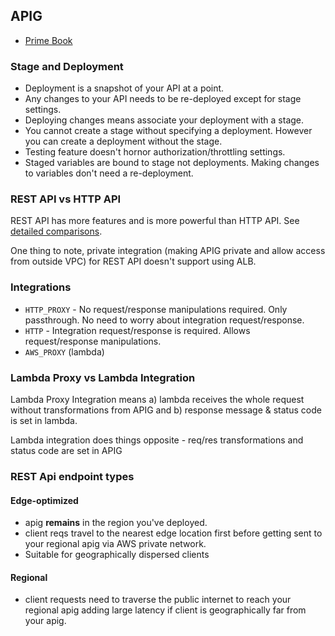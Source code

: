 ## APIG

- [Prime Book](https://www.alexdebrie.com/posts/api-gateway-elements/#roadmap-the-three-basic-parts)

### Stage and Deployment

- Deployment is a snapshot of your API at a point.
- Any changes to your API needs to be re-deployed except for stage settings.
- Deploying changes means associate your deployment with a stage.
- You cannot create a stage without specifying a deployment. However you can create a deployment without the stage.
- Testing feature doesn't hornor authorization/throttling settings.
- Staged variables are bound to stage not deployments. Making changes to variables don't need a re-deployment.

### REST API vs HTTP API

REST API has more features and is more powerful than HTTP API. See [detailed comparisons](https://docs.aws.amazon.com/apigateway/latest/developerguide/http-api-vs-rest.html).

One thing to note, private integration (making APIG private and allow access from outside VPC) for REST API doesn't support using ALB.

### Integrations

- `HTTP_PROXY` - No request/response manipulations required. Only passthrough. No need to worry about integration request/response.
- `HTTP` - Integration request/response is required. Allows request/response manipulations.
- `AWS_PROXY` (lambda)

### Lambda Proxy vs Lambda Integration

Lambda Proxy Integration means a) lambda receives the whole request without transformations from APIG and b) response message & status code is set in lambda.

Lambda integration does things opposite - req/res transformations and status code are set in APIG

### REST Api endpoint types

#### Edge-optimized

- apig **remains** in the region you've deployed.
- client reqs travel to the nearest edge location first before getting sent to your regional apig via AWS private network.
- Suitable for geographically dispersed clients

#### Regional

- client requests need to traverse the public internet to reach your regional apig adding large latency if client is geographically far from your apig.
